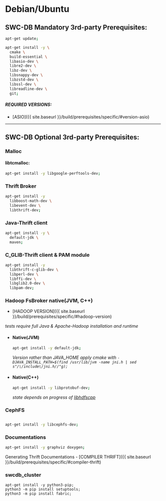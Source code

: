 
# Debian/Ubuntu

## SWC-DB Mandatory 3rd-party Prerequisites: 
```bash
apt-get update;
```

```bash
apt-get install -y \
  cmake \
  build-essential \
  libasio-dev \
  libre2-dev \
  libz-dev \
  libsnappy-dev \
  libzstd-dev \
  libssl-dev \
  libreadline-dev \
  git;
```

##### REQUIRED VERSIONS:
  * [ASIO]({{ site.baseurl }}/build/prerequisites/specific/#version-asio) 


***


## SWC-DB Optional 3rd-party Prerequisites:

### Malloc

#### libtcmalloc:
```bash
apt-get install -y libgoogle-perftools-dev;
```


### Thrift Broker
```bash
apt-get install -y 
  libboost-math-dev \
  libevent-dev \
  libthrift-dev;
```


### Java-Thrift client
```bash
apt-get install -y \
  default-jdk \
  maven;
```

### C_GLIB-Thrift client & PAM module
```bash
apt-get install -y 
  libthrift-c-glib-dev \
  libperl-dev \
  libffi-dev \
  libglib2.0-dev \
  libpam-dev;
```


### Hadoop FsBroker native(JVM, C++)

* [HADOOP VERSION]({{ site.baseurl }}/build/prerequisites/specific/#hadoop-version) 

_tests require full Java & Apache-Hadoop installation and runtime_

   * #### Native(JVM)
      ```bash
      apt-get install -y default-jdk;
      ```
     _Version rather than JAVA_HOME apply cmake with `-DJAVA_INSTALL_PATH=$(find /usr/lib/jvm -name jni.h | sed s"/\/include\/jni.h//"g);`_

   * #### Native(C++)
      ```bash
      apt-get install -y libprotobuf-dev;
      ```
     _state depends on progress of [libhdfscpp](https://github.com/apache/hadoop/tree/trunk/hadoop-hdfs-project/hadoop-hdfs-native-client/src/main/native/libhdfspp)_



### CephFS
```bash

apt-get install -y libcephfs-dev;
```


### Documentations
```bash
apt-get install -y graphviz doxygen;
```
Generating Thrift Documentations - [COMPILER THRIFT]({{ site.baseurl }}/build/prerequisites/specific/#compiler-thrift)



### swcdb_cluster
```
apt-get install -y python3-pip;
python3 -m pip install setuptools;
python3 -m pip install fabric;
```

